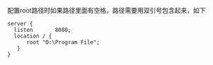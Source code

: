 配置root路径时如果路径里面有空格，路径需要用双引号包含起来，如下

    server {
      listen       8080;
      location / {
          root "D:\Program File";
       }
    }
